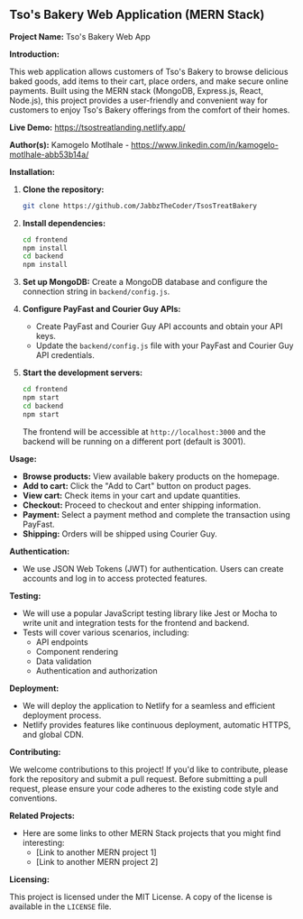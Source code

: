 ## Tso's Bakery Web Application (MERN Stack)

**Project Name:** Tso's Bakery Web App

**Introduction:**

This web application allows customers of Tso's Bakery to browse delicious baked goods, add items to their cart, place orders, and make secure online payments. Built using the MERN stack (MongoDB, Express.js, React, Node.js), this project provides a user-friendly and convenient way for customers to enjoy Tso's Bakery offerings from the comfort of their homes.

**Live Demo:** https://tsostreatlanding.netlify.app/

**Author(s):**  Kamogelo Motlhale - https://www.linkedin.com/in/kamogelo-motlhale-abb53b14a/

**Installation:**

1. **Clone the repository:**
   ```bash
   git clone https://github.com/JabbzTheCoder/TsosTreatBakery
   ```
2. **Install dependencies:**
   ```bash
   cd frontend
   npm install
   cd backend
   npm install
   ```
3. **Set up MongoDB:**
   Create a MongoDB database and configure the connection string in `backend/config.js`.
4. **Configure PayFast and Courier Guy APIs:**
   - Create PayFast and Courier Guy API accounts and obtain your API keys.
   - Update the `backend/config.js` file with your PayFast and Courier Guy API credentials.

5. **Start the development servers:**
   ```bash
   cd frontend
   npm start
   cd backend
   npm start
   ```
   The frontend will be accessible at `http://localhost:3000` and the backend will be running on a different port (default is 3001).

**Usage:**

* **Browse products:** View available bakery products on the homepage.
* **Add to cart:** Click the "Add to Cart" button on product pages.
* **View cart:** Check items in your cart and update quantities.
* **Checkout:** Proceed to checkout and enter shipping information.
* **Payment:** Select a payment method and complete the transaction using PayFast.
* **Shipping:** Orders will be shipped using Courier Guy.

**Authentication:**

* We use JSON Web Tokens (JWT) for authentication. Users can create accounts and log in to access protected features.

**Testing:**

* We will use a popular JavaScript testing library like Jest or Mocha to write unit and integration tests for the frontend and backend.
* Tests will cover various scenarios, including:
    - API endpoints
    - Component rendering
    - Data validation
    - Authentication and authorization

**Deployment:**

* We will deploy the application to Netlify for a seamless and efficient deployment process.
* Netlify provides features like continuous deployment, automatic HTTPS, and global CDN.

**Contributing:**

We welcome contributions to this project! If you'd like to contribute, please fork the repository and submit a pull request. Before submitting a pull request, please ensure your code adheres to the existing code style and conventions.

**Related Projects:**

* Here are some links to other MERN Stack projects that you might find interesting:
    * [Link to another MERN project 1]
    * [Link to another MERN project 2] 

**Licensing:**

This project is licensed under the MIT License.  A copy of the license is available in the `LICENSE` file.


